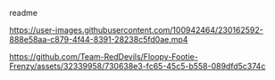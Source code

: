 readme


https://user-images.githubusercontent.com/100942464/230162592-888e58aa-c879-4f44-8391-28238c5fd0ae.mp4



https://github.com/Team-RedDevils/Floopy-Footie-Frenzy/assets/32339958/730638e3-fc65-45c5-b558-089dfd5c374c

